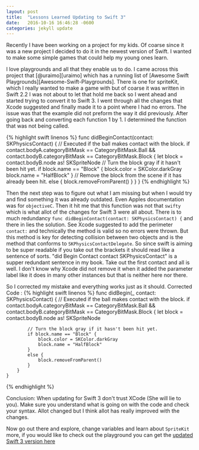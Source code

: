 ```yaml
---
layout: post
title:  "Lessons Learned Updating to Swift 3"
date:   2016-10-16 16:46:28 -0600
categories: jekyll update
---
```

<p>Recently I have been working on a project for my kids. Of coarse since it was a new project I decided to do it in the newest version of Swift. I wanted to make some simple games that could help my young ones learn. </p>
<p>I love playgrounds and all that they enable us to do. I came across this project that [@uraimo][uraimo] which has a running list of [Awesome Swift Playgrounds][Awesome-Swift-Playgrounds]. There is one for spriteKit, which I really wanted to make a game with but of coarse it was written in Swift 2.2 I was not about to let that hold me back so I went ahead and started trying to  convert it to Swift 3. I went through all the changes that Xcode suggested and finally made it to a point where I had no errors. The issue was that the example did not preform the way it did previously. After going back and converting each function 1 by 1. I determined the function that was not being called.</p>

{% highlight swift linenos %}
func didBeginContact(contact: SKPhysicsContact) {
        // Executed if the ball makes contact with the block.
        if contact.bodyA.categoryBitMask == CategoryBitMask.Ball && contact.bodyB.categoryBitMask == CategoryBitMask.Block {
            let block = contact.bodyB.node as! SKSpriteNode
            // Turn the block gray if it hasn't been hit yet.
            if block.name == "Block" {
                block.color = SKColor.darkGray
                block.name = "HalfBlock"
            }
            // Remove the block from the scene if it has already been hit.
            else {
                block.removeFromParent()
            }
        }
    }
{% endhighlight %}

Then the next step was to figure out what I am missing but when I would try and find something it was already outdated. Even Apples documentation was for `objectiveC`. Then it hit me that this function was not that `swifty` which is what allot of the changes for Swift 3 were all about. There is to much redundancy `func didBeginContact(contact: SKPhysicsContact) {` and there in lies the solution. See Xcode suggested to add the perimeter `contact:` and technically the method is valid so no errors were thrown. But this method is key for detecting collision between two objects and is the method that conforms to `SKPhysicsContactDelegate`.
  So since swift is aiming to be super readable if you take out the brackets it should read like a sentence of sorts. "did Begin Contact contact SKPhysicsContact" is a supper redundant sentence in my book. Take out the first contact and all is well. I don't know why Xcode did not remove it when it added the parameter label like it does in many other instances but that is neither here nor there.

So I corrected my mistake and everything works just as it should.
Corrected Code :
{% highlight swift linenos %}
func didBegin(_ contact: SKPhysicsContact) {
        // Executed if the ball makes contact with the block.
        if contact.bodyA.categoryBitMask == CategoryBitMask.Ball && contact.bodyB.categoryBitMask == CategoryBitMask.Block {
            let block = contact.bodyB.node as! SKSpriteNode

            // Turn the block gray if it hasn't been hit yet.
            if block.name == "Block" {
                block.color = SKColor.darkGray
                block.name = "HalfBlock"
            }
            else {
                block.removeFromParent()
            }
        }
    }
{% endhighlight %}

Conclusion: When updating for Swift 3 don't trust XCode (She will lie to you). Make sure you understand what is going on with the code and check your syntax. Allot changed but I think allot has really improved with the changes.

Now go out there and explore, change variables and learn about `SpriteKit` more, if you would like to check out the playground you can get the [updated Swift 3 version here][swift3Version]


[Awesome-Swift-Playgrounds]:https://github.com/uraimo/Awesome-Swift-Playgrounds
[uraimo]:https://twitter.com/uraimo
[swift3Version]:https://github.com/MacMeDan/SpriteKitCollisions
